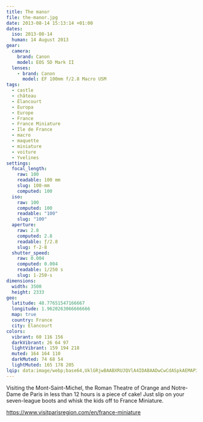 ```yaml
---
title: The manor
file: the-manor.jpg
date: 2013-08-14 15:13:14 +01:00
dates:
  iso: 2013-08-14
  human: 14 August 2013
gear:
  camera:
    brand: Canon
    model: EOS 5D Mark II
  lenses:
    - brand: Canon
      model: EF 100mm f/2.8 Macro USM
tags:
  - castle
  - château
  - Élancourt
  - Europa
  - Europe
  - France
  - France Miniature
  - Ile de France
  - macro
  - maquette
  - miniature
  - voiture
  - Yvelines
settings:
  focal_length:
    raw: 100
    readable: 100 mm
    slug: 100-mm
    computed: 100
  iso:
    raw: 100
    computed: 100
    readable: "100"
    slug: "100"
  aperture:
    raw: 2.8
    computed: 2.8
    readable: ƒ/2.8
    slug: f-2-8
  shutter_speed:
    raw: 0.004
    computed: 0.004
    readable: 1/250 s
    slug: 1-250-s
dimensions:
  width: 3500
  height: 2333
geo:
  latitude: 48.77651547166667
  longitude: 1.9620263066666666
  map: true
  country: France
  city: Élancourt
colors:
  vibrant: 60 116 156
  darkVibrant: 26 64 97
  lightVibrant: 159 194 218
  muted: 164 164 110
  darkMuted: 74 68 54
  lightMuted: 165 178 205
lqip: data:image/webp;base64,UklGRjwBAABXRUJQVlA4IDABAADwCwCdASpkAEMAP3Gu0Fw0rrU4KhdKqwAuCWUGep1L9SS1YLHtadU+4IHvL7QYVj0kyEr5DcnpzoQW5e/9S9++VGOx60Gl5Us363BtgHFB8UkZGdCIQea8Z+L9wRhIPJMnhYoYrvoOAAD+7rMgr8Mk65i5dqnHFP5ZLpVKxPVsiB6e5bD1AqvMZtx2JRqgyoW39YTfVQyDHggS/NstrYgdlxuw4b1+qaUzlrYCOiaWMSYDVITzy/JaNYRfguF8aezMMxXxa81VdEKm8ki8G2Th1QJYkwfLAwyN6WBmqINjHDZBhmGFDHxk3ZH5NacyrP99Nc8GCFJL6dCJh+MybCCTEiA5mwofNSQNoq89uSSouqnD6d2jclipwMYJ4KMMaadapS/Wgf+/6I5yk9gIAAAA
---
```


Visiting the Mont-Saint-Michel, the Roman Theatre of Orange and Notre-Dame de Paris in less than 12 hours is a piece of cake! Just slip on your seven-league boots and whisk the kids off to France Miniature.

https://www.visitparisregion.com/en/france-miniature

